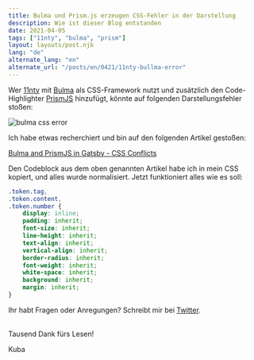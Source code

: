 ```yaml
---
title: Bulma und Prism.js erzeugen CSS-Fehler in der Darstellung
description: Wie ist dieser Blog entstanden
date: 2021-04-05
tags: ["11nty", "bulma", "prism"]
layout: layouts/post.njk
lang: "de"
alternate_lang: "en"
alternate_url: "/posts/en/0421/11nty-bullma-error"
---
```


Wer [11nty](https://www.11ty.dev/) mit [Bulma](https://bulma.io/) als CSS-Framework nutzt und zusätzlich den Code-Highlighter [PrismJS](https://prismjs.com/) hinzufügt, könnte auf folgenden Darstellungsfehler stoßen:<!-- endOfPreview -->

![bulma css error](/img/0421/bulma-css-error.png "Bulma-Prism-CSS-Error")

Ich habe etwas recherchiert und bin auf den folgenden Artikel gestoßen:

[Bulma and PrismJS in Gatsby - CSS Conflicts](https://www.darraghoriordan.com/2019/01/20/bulma-prismjs-in-gatsby-css-conflicts/)

Den Codeblock aus dem oben genannten Artikel habe ich in mein CSS kopiert, und alles wurde normalisiert. Jetzt funktioniert alles wie es soll:

```css
.token.tag,
.token.content,
.token.number {
    display: inline;
    padding: inherit;
    font-size: inherit;
    line-height: inherit;
    text-align: inherit;
    vertical-align: inherit;
    border-radius: inherit;
    font-weight: inherit;
    white-space: inherit;
    background: inherit;
    margin: inherit;
}
```

Ihr habt Fragen oder Anregungen? Schreibt mir bei [Twitter](https://twitter.com/der_kuba).

\
Tausend Dank fürs Lesen!

Kuba
